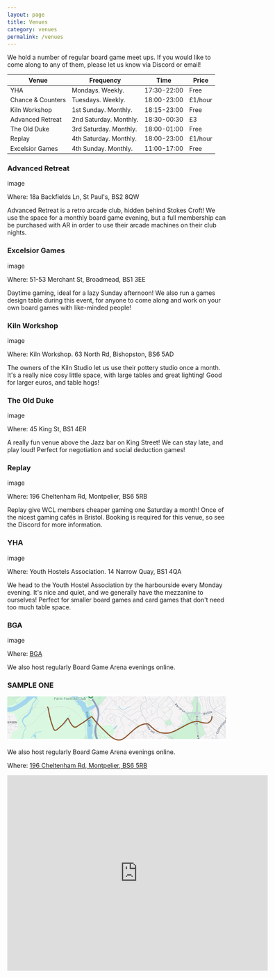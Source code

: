 ```yaml
---
layout: page
title: Venues
category: venues
permalink: /venues
---
```


We hold a number of regular board game meet ups. If you would like to come along to any of them, please let us know via Discord or email!

Venue            |  Frequency              |  Time          |  Price
---------------  |---------------------    |----------------|--------
YHA              |  Mondays. Weekly.        |  17:30-22:00   |  Free
Chance & Counters | Tuesdays. Weekly.       |  18:00-23:00   | £1/hour
Kiln Workshop    |  1st Sunday. Monthly.    |  18:15-23:00   | Free
Advanced Retreat  | 2nd Saturday. Monthly. |  18:30-00:30    |£3
The Old Duke     |  3rd Saturday. Monthly. | 18:00-01:00     | Free
Replay            | 4th Saturday. Monthly.   |  18:00-23:00   | £1/hour
Excelsior Games | 4th Sunday. Monthly.       | 11:00-17:00   | Free


### __Advanced Retreat__

  image

Where: 18a Backfields Ln, St Paul's, BS2 8QW

Advanced Retreat is a retro arcade club, hidden behind Stokes Croft! We use the space for a monthly board game evening, but a full membership can be purchased with AR in order to use their arcade machines on their club nights.


### __Excelsior Games__

  image

Where: 51-53 Merchant St, Broadmead, BS1 3EE

Daytime gaming, ideal for a lazy Sunday afternoon! We also run a games design table during this event, for anyone to come along and work on your own board games with like-minded people!


### __Kiln Workshop__

  image

Where: Kiln Workshop. 63 North Rd, Bishopston, BS6 5AD

The owners of the Kiln Studio let us use their pottery studio once a month. It's a really nice cosy little space, with large tables and great lighting! Good for larger euros, and table hogs!


### __The Old Duke__

  image

Where: 45 King St, BS1 4ER

A really fun venue above the Jazz bar on King Street! We can stay late, and play loud! Perfect for negotiation and social deduction games!


### __Replay__

  image

Where: 196 Cheltenham Rd, Montpelier, BS6 5RB

Replay give WCL members cheaper gaming one Saturday a month! Once of the nicest gaming cafés in Bristol. Booking is required for this venue, so see the Discord for more information.


### __YHA__

  image

Where: Youth Hostels Association. 14 Narrow Quay, BS1 4QA

We head to the Youth Hostel Association by the harbourside every Monday evening.
It's nice and quiet, and we generally have the mezzanine to ourselves!
Perfect for smaller board games and card games that don't need too much table space.


### __BGA__

image

Where: [BGA](https://boardgamearena.com/welcome)

We also host regularly Board Game Arena evenings online.

### __SAMPLE ONE__

![sample-one](../assets/img/sample-one.png)

We also host regularly Board Game Arena evenings online.

Where: [196 Cheltenham Rd, Montpelier, BS6 5RB](https://maps.app.goo.gl/cJKPHamb9EqFut2q8)

<iframe src="https://www.google.com/maps/embed?pb=!1m18!1m12!1m3!1d19876.033125657275!2d-2.6573181152343897!3d51.485615484021054!2m3!1f0!2f0!3f0!3m2!1i1024!2i768!4f13.1!3m3!1m2!1s0x48718d87f3c2c861%3A0x3ea2cf3e3a2630f7!2sBristol%20City%20Council%20-%20Adult%20Learning!5e0!3m2!1sen!2suk!4v1738425738084!5m2!1sen!2suk" width="600" height="450" style="border:0;" allowfullscreen="" loading="lazy" referrerpolicy="no-referrer-when-downgrade"></iframe>
